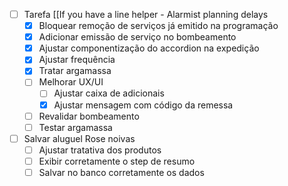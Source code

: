 - [ ] Tarefa [[If you have a line helper - Alarmist planning delays
	- [x] Bloquear remoção de serviços já emitido na programação
	- [x] Adicionar emissão de serviço no bombeamento
	- [x] Ajustar componentização do accordion na expedição
	- [x] Ajustar frequência
	- [x] Tratar argamassa
	- [ ] Melhorar UX/UI
		- [ ] Ajustar caixa de adicionais
		- [x] Ajustar mensagem com código da remessa
	- [ ] Revalidar bombeamento
	- [ ] Testar argamassa
- [ ] Salvar aluguel Rose noivas
	- [ ] Ajustar tratativa dos produtos
	- [ ] Exibir corretamente o step de resumo
	- [ ] Salvar no banco corretamente os dados